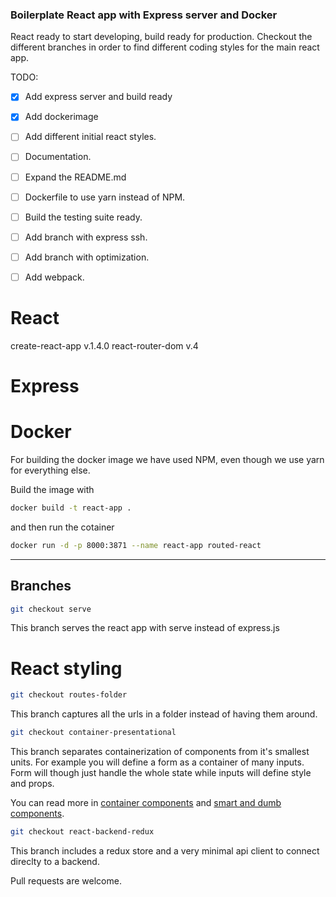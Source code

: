 ### Boilerplate React app with Express server and Docker 
React ready to start developing, build ready for production. Checkout the different branches in order to find different coding styles for the main react app.

TODO:
 - [x] Add express server and build ready
 - [x] Add dockerimage
 - [ ] Add different initial react styles.
 - [ ] Documentation.
 - [ ] Expand the README.md
 - [ ] Dockerfile to use yarn instead of NPM.
 - [ ] Build the testing suite ready.
 - [ ] Add branch with express ssh.
 - [ ] Add branch with optimization.
 - [ ] Add webpack.


# React
create-react-app v.1.4.0
react-router-dom v.4

# Express


# Docker
For building the docker image we have used NPM, even though we use yarn for everything else. 

Build the image with
```bash
docker build -t react-app .
```

and then run the cotainer
```bash
docker run -d -p 8000:3871 --name react-app routed-react
```

***

## Branches

```bash
git checkout serve 
```
This branch serves the react app with serve instead of express.js



# React styling

```bash
git checkout routes-folder 
```
This branch captures all the urls in a folder instead of having them around.


```bash
git checkout container-presentational 
```
This branch separates containerization of components from it's smallest units. For example you will define a form as a container of many inputs. Form will though just handle the whole state while inputs will define style and props.

You can read more in [container components](https://medium.com/@learnreact/container-components-c0e67432e005) and [smart and dumb components](https://medium.com/@dan_abramov/smart-and-dumb-components-7ca2f9a7c7d0).


```bash
git checkout react-backend-redux
```
This branch includes a redux store and a very minimal api client to connect direclty to a backend.


Pull requests are welcome.